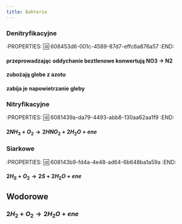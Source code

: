 ```yaml
---
title: Bakterie
---
```


### Denitryfikacyjne
:PROPERTIES:
:id: 608453d6-001c-4589-87d7-effc6a876a57
:END:
#### przeprowadzając oddychanie beztlenowe konwertują NO3 → N2
#### zubożają glebe z azotu
#### zabija je napowietrzanie gleby
### Nitryfikacyjne
:PROPERTIES:
:id: 6081439a-da79-4493-abb8-130aa62aa1f9
:END:
#### $2NH_3 + O_2 → 2HNO_2 + 2H_2O + ene$
### Siarkowe
:PROPERTIES:
:id: 608143b9-fd4a-4e48-ad64-6b648ba1a59a
:END:
#### $2 H_S + O_2→ 2S + 2H_2O + ene$
## Wodorowe
### $2H_2 + O_2 → 2H_2O + ene$
